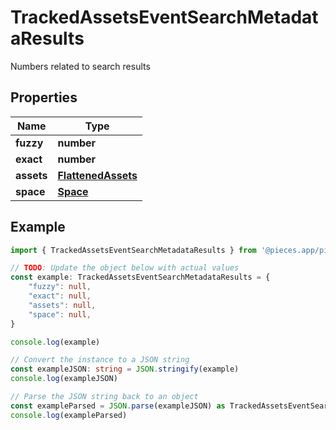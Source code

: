 
# TrackedAssetsEventSearchMetadataResults

Numbers related to search results

## Properties

Name | Type
------------ | -------------
**fuzzy** | **number**
**exact** | **number**
**assets** | [**FlattenedAssets**](FlattenedAssets)
**space** | [**Space**](Space)

## Example

```typescript
import { TrackedAssetsEventSearchMetadataResults } from '@pieces.app/pieces-os-client'

// TODO: Update the object below with actual values
const example: TrackedAssetsEventSearchMetadataResults = {
    "fuzzy": null,
    "exact": null,
    "assets": null,
    "space": null,
}

console.log(example)

// Convert the instance to a JSON string
const exampleJSON: string = JSON.stringify(example)
console.log(exampleJSON)

// Parse the JSON string back to an object
const exampleParsed = JSON.parse(exampleJSON) as TrackedAssetsEventSearchMetadataResults
console.log(exampleParsed)
```


